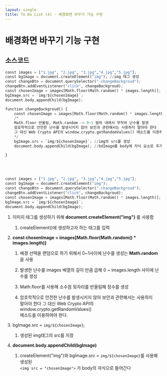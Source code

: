 ```yaml
---
layout: single
title: To Do List (4) - 배경화면 바꾸기 기능 구현
---
```

# 배경화면 바꾸기 기능 구현 

## 소스코드 


```python
const images = ["1.jpg", "2.jpg", "3.jpg","4.jpg","5.jpg"];
const bgImage = document.createElement("img"); //img 태그 생성 
const changeBtn = document.querySelector(".changeBackgroud");
changeBtn.addEventListener("click", changeBackgroud);
const chosenImage = images[Math.floor(Math.random() * images.length)];
bgImage.src = `img/${chosenImage}`;
document.body.appendChild(bgImage);

function changeBackgroud() {
    const chosenImage = images[Math.floor(Math.random() * images.length)];
    /*
    Math.floor 반올림, Math.random -> 0~1 범위 내에서 무작위 난수를 발생
    암호학적으로 안전한 난수를 발생시키지 않아 보안과 관련해서는 사용하지 말아야 한다 
    그 대신 Web Crypto API의 window.crypto.getRandomValues() 메소드를 이용하여야 한다.
    */
    bgImage.src = `img/${chosenImage}`; //img의 src를 생성
    document.body.appendChild(bgImage); //bdImage를 body에 자식 요소로 추가한다 

}

```
<br>
<br>

```python
const images = ["1.jpg", "2.jpg", "3.jpg","4.jpg","5.jpg"];
const bgImage = document.createElement("img");
const changeBtn = document.querySelector(".changeBackgroud");
changeBtn.addEventListener("click", changeBackgroud);
const chosenImage = images[Math.floor(Math.random() * images.length)];
bgImage.src = `img/${chosenImage}`;
document.body.appendChild(bgImage);
```

1. 이미지 태그를 생성하기 위해 **document.createElement("img")** 를 사용함   
     
    1) createElement()에 생성하고자 하는 태그를 입력 
   
2. **const chosenImage = images[Math.floor(Math.random() * images.length)]**   

    1) 배경 선택을 랜덤으로 하기 위해서 0~1사이에 난수를 생성는 **Math.random**을 사용   

    2) 발생한 난수를 images 배열의 길이 만큼 곱해 0 ~ images.length 사이에 난수를 생성   

    3) Math.floor를 사용해 소수점 뒷자리를 반올림해 정수를 생성   

    4) 암호학적으로 안전한 난수를 발생시키지 않아 보안과 관련해서는 사용하지   
       말아야 한다 그 대신 Web Crypto API의 window.crypto.getRandomValues()   
       메소드를 이용하여야 한다.   
   
3. bgImage.src = `img/${chosenImage}`;     
   
    1) 생성된 img태그의 src를 지정
     
4. **document.body.appendChild(bgImage)**    
     
     1) createElement("img")와 bgImage.src = `img/${chosenImage}`를 사용해 생성된      
     `<img src = "chosenImage">` 가  body의 자식으로 들어간다 
